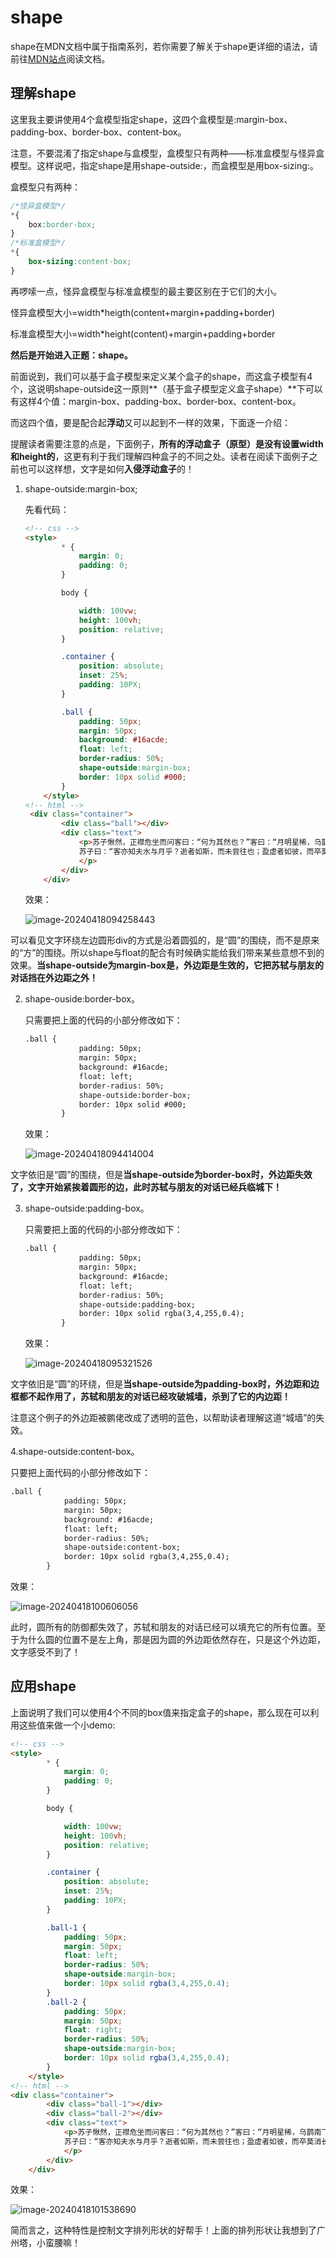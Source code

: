 # shape

shape在MDN文档中属于指南系列，若你需要了解关于shape更详细的语法，请前往[MDN站点](https://developer.mozilla.org/zh-CN/docs/Web/CSS/CSS_shapes/Overview_of_shapes)阅读文档。

## 理解shape

这里我主要讲使用4个盒模型指定shape，这四个盒模型是:margin-box、padding-box、border-box、content-box。

注意，不要混淆了指定shape与盒模型，盒模型只有两种——标准盒模型与怪异盒模型。这样说吧，指定shape是用shape-outside:，而盒模型是用box-sizing:。

盒模型只有两种：

```css
/*怪异盒模型*/
*{
    box:border-box; 
}
/*标准盒模型*/
*{
    box-sizing:content-box;
}
```

再啰嗦一点，怪异盒模型与标准盒模型的最主要区别在于它们的大小。

怪异盒模型大小=width*heigth(content+margin+padding+border)

标准盒模型大小=width*height(content)+margin+padding+border



**然后是开始进入正题：shape。**

前面说到，我们可以基于盒子模型来定义某个盒子的shape，而这盒子模型有4个，这说明shape-outside这一原则**（基于盒子模型定义盒子shape）**下可以有这样4个值：margin-box、padding-box、border-box、content-box。

而这四个值，要是配合起**浮动**又可以起到不一样的效果，下面逐一介绍：

提醒读者需要注意的点是，下面例子，**所有的浮动盒子（原型）是没有设置width和height的**，这更有利于我们理解四种盒子的不同之处。读者在阅读下面例子之前也可以这样想，文字是如何**入侵浮动盒子**的！

1. shape-outside:margin-box;

   先看代码：

   

   ```html
   <!-- css -->
   <style>
           * {
               margin: 0;
               padding: 0;
           }
   
           body {
   
               width: 100vw;
               height: 100vh;
               position: relative;
           }
   
           .container {
               position: absolute;
               inset: 25%;
               padding: 10PX;
           }
   
           .ball {
               padding: 50px;
               margin: 50px;
               background: #16acde;
               float: left;
               border-radius: 50%;
               shape-outside:margin-box;
               border: 10px solid #000;
           }
       </style>
   <!-- html -->
    <div class="container">
           <div class="ball"></div>
           <div class="text">
               <p>苏子愀然，正襟危坐而问客曰：“何为其然也？”客曰：“月明星稀，乌鹊南飞，此非曹孟德之诗乎？西望夏口，东望武昌，山川相缪，郁乎苍苍，此非孟德之困于周郎者乎？方其破荆州，下江陵，顺流而东也，舳舻千里，旌旗蔽空，酾酒临江，横槊赋诗，固一世之雄也，而今安在哉？况吾与子渔樵于江渚之上，侣鱼虾而友麋鹿，驾一叶之扁舟，举匏樽以相属。寄蜉蝣于天地，渺沧海之一粟。哀吾生之须臾，羡长江之无穷。挟飞仙以遨游，抱明月而长终。知不可乎骤得，托遗响于悲风。”
               苏子曰：“客亦知夫水与月乎？逝者如斯，而未尝往也；盈虚者如彼，而卒莫消长也。盖将自其变者而观之，则天地曾不能以一瞬；自其不变者而观之，则物与我皆无尽也，而又何羡乎!且夫天地之间，物各有主,苟非吾之所有，虽一毫而莫取。惟江上之清风，与山间之明月，耳得之而为声，目遇之而成色，取之无禁，用之不竭，是造物者之无尽藏也，而吾与子之所共适。”
               </p>
           </div>
       </div>
   ```

   效果：

   ![image-20240418094258443](assets/image-20240418094258443.png)

可以看见文字环绕左边圆形div的方式是沿着圆弧的，是“圆”的围绕，而不是原来的“方”的围绕。所以shape与float的配合有时候确实能给我们带来某些意想不到的效果。**当shape-outside为margin-box是，外边距是生效的，它把苏轼与朋友的对话挡在外边距之外！**

2. shape-ouside:border-box。

   只需要把上面的代码的小部分修改如下：

   ```html
   .ball {
               padding: 50px;
               margin: 50px;
               background: #16acde;
               float: left;
               border-radius: 50%;
               shape-outside:border-box;
               border: 10px solid #000;
           }
   ```

   效果：

   ![image-20240418094414004](assets/image-20240418094414004.png)

文字依旧是“圆”的围绕，但是**当shape-outside为border-box时，外边距失效了，文字开始紧挨着圆形的边，此时苏轼与朋友的对话已经兵临城下！**

3. shape-outside:padding-box。

   只需要把上面的代码的小部分修改如下：

   ```html
   .ball {
               padding: 50px;
               margin: 50px;
               background: #16acde;
               float: left;
               border-radius: 50%;
               shape-outside:padding-box;
               border: 10px solid rgba(3,4,255,0.4);
           }
   ```

   效果：

   ![image-20240418095321526](assets/image-20240418095321526.png)

文字依旧是“圆”的环绕，但是**当shape-outside为padding-box时，外边距和边框都不起作用了，苏轼和朋友的对话已经攻破城墙，杀到了它的内边距！**

注意这个例子的外边距被鹏佬改成了透明的蓝色，以帮助读者理解这道“城墙”的失效。

4.shape-outside:content-box。

只要把上面代码的小部分修改如下：

```html
.ball {
            padding: 50px;
            margin: 50px;
            background: #16acde;
            float: left;
            border-radius: 50%;
            shape-outside:content-box;
            border: 10px solid rgba(3,4,255,0.4);
        }
```

效果：

![image-20240418100606056](assets/image-20240418100606056.png)

此时，圆所有的防御都失效了，苏轼和朋友的对话已经可以填充它的所有位置。至于为什么圆的位置不是左上角，那是因为圆的外边距依然存在，只是这个外边距，文字感受不到了！

## 应用shape

上面说明了我们可以使用4个不同的box值来指定盒子的shape，那么现在可以利用这些值来做一个小demo:

```html
<!-- css -->
<style>
        * {
            margin: 0;
            padding: 0;
        }

        body {

            width: 100vw;
            height: 100vh;
            position: relative;
        }

        .container {
            position: absolute;
            inset: 25%;
            padding: 10PX;
        }

        .ball-1 {
            padding: 50px;
            margin: 50px;
            float: left;
            border-radius: 50%;
            shape-outside:margin-box;
            border: 10px solid rgba(3,4,255,0.4);
        }
        .ball-2 {
            padding: 50px;
            margin: 50px;
            float: right;
            border-radius: 50%;
            shape-outside:margin-box;
            border: 10px solid rgba(3,4,255,0.4);
        }
    </style>
<!-- html -->
<div class="container">
        <div class="ball-1"></div>
        <div class="ball-2"></div>
        <div class="text">
            <p>苏子愀然，正襟危坐而问客曰：“何为其然也？”客曰：“月明星稀，乌鹊南飞，此非曹孟德之诗乎？西望夏口，东望武昌，山川相缪，郁乎苍苍，此非孟德之困于周郎者乎？方其破荆州，下江陵，顺流而东也，舳舻千里，旌旗蔽空，酾酒临江，横槊赋诗，固一世之雄也，而今安在哉？况吾与子渔樵于江渚之上，侣鱼虾而友麋鹿，驾一叶之扁舟，举匏樽以相属。寄蜉蝣于天地，渺沧海之一粟。哀吾生之须臾，羡长江之无穷。挟飞仙以遨游，抱明月而长终。知不可乎骤得，托遗响于悲风。”
            苏子曰：“客亦知夫水与月乎？逝者如斯，而未尝往也；盈虚者如彼，而卒莫消长也。盖将自其变者而观之，则天地曾不能以一瞬；自其不变者而观之，则物与我皆无尽也，而又何羡乎!且夫天地之间，物各有主,苟非吾之所有，虽一毫而莫取。惟江上之清风，与山间之明月，耳得之而为声，目遇之而成色，取之无禁，用之不竭，是造物者之无尽藏也，而吾与子之所共适。”
            </p>
        </div>
    </div>
```

效果：

![image-20240418101538690](assets/image-20240418101538690.png)

简而言之，这种特性是控制文字排列形状的好帮手！上面的排列形状让我想到了广州塔，小蛮腰嘛！